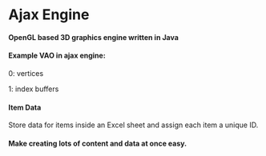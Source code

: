# Ajax Engine
#### OpenGL based 3D graphics engine written in Java

#### Example VAO in ajax engine:

0: vertices

1: index buffers

#### Item Data

Store data for items inside an Excel sheet and assign each item a unique ID.

#### Make creating lots of content and data at once easy.
